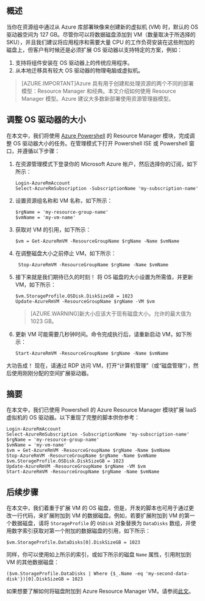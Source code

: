 ## 概述
当你在资源组中通过从 Azure 库部署映像来创建新的虚拟机 (VM) 时，默认的 OS 驱动器空间为 127 GB。尽管你可以将数据磁盘添加到 VM（数量取决于所选择的 SKU），并且我们建议将应用程序和需要大量 CPU 的工作负荷安装在这些附加的磁盘上，但客户有时候还是必须扩展 OS 驱动器以支持特定的方案，例如：

1.  支持将组件安装在 OS 驱动器上的传统应用程序。
2.  从本地迁移具有较大 OS 驱动器的物理电脑或虚拟机。

>[AZURE.IMPORTANT]Azure 具有用于创建和处理资源的两个不同的部署模型：Resource Manager 和经典。本文介绍如何使用 Resource Manager 模型。Azure 建议大多数新部署使用资源管理器模型。

## 调整 OS 驱动器的大小
在本文中，我们将使用 [Azure Powershell](/documentation/articles/powershell-install-configure) 的 Resource Manager 模块，完成调整 OS 驱动器大小的任务。在管理模式下打开 Powershell ISE 或 Powershell 窗口，并遵循以下步骤：

1.  在资源管理模式下登录你的 Microsoft Azure 帐户，然后选择你的订阅，如下所示：

	    Login-AzureRmAccount
	    Select-AzureRmSubscription -SubscriptionName 'my-subscription-name'

2.  设置资源组名称和 VM 名称，如下所示：

	    $rgName = 'my-resource-group-name'
	    $vmName = 'my-vm-name'

3.  获取对 VM 的引用，如下所示：

    	$vm = Get-AzureRmVM -ResourceGroupName $rgName -Name $vmName

4. 在调整磁盘大小之前停止 VM，如下所示：

    	Stop-AzureRmVM -ResourceGroupName $rgName -Name $vmName

5.  接下来就是我们期待已久的时刻！ 将 OS 磁盘的大小设置为所需值，并更新 VM，如下所示：

	    $vm.StorageProfile.OSDisk.DiskSizeGB = 1023
	    Update-AzureRmVM -ResourceGroupName $rgName -VM $vm

    >[AZURE.WARNING]新大小应该大于现有磁盘大小。允许的最大值为 1023 GB。

6.  更新 VM 可能需要几秒钟时间。命令完成执行后，请重新启动 VM，如下所示：

    	Start-AzureRmVM -ResourceGroupName $rgName -Name $vmName

大功告成！ 现在，请通过 RDP 访问 VM，打开“计算机管理”（或“磁盘管理”），然后使用刚刚分配的空间扩展驱动器。

## 摘要
在本文中，我们已使用 Powershell 的 Azure Resource Manager 模块扩展 IaaS 虚拟机的 OS 驱动器。以下重现了完整的脚本供你参考：

	Login-AzureRmAccount
	Select-AzureRmSubscription -SubscriptionName 'my-subscription-name'
	$rgName = 'my-resource-group-name'
	$vmName = 'my-vm-name'
	$vm = Get-AzureRmVM -ResourceGroupName $rgName -Name $vmName
	Stop-AzureRmVM -ResourceGroupName $rgName -Name $vmName
	$vm.StorageProfile.OSDisk.DiskSizeGB = 1023
	Update-AzureRmVM -ResourceGroupName $rgName -VM $vm
	Start-AzureRmVM -ResourceGroupName $rgName -Name $vmName

## 后续步骤
在本文中，我们着重于扩展 VM 的 OS 磁盘，但是，开发的脚本也可用于通过更改一行代码，来扩展附加到 VM 的数据磁盘。例如，若要扩展附加到 VM 的第一个数据磁盘，请将 ```StorageProfile``` 的 ```OSDisk``` 对象替换为 ```DataDisks``` 数组，并使用数字索引获取对第一个附加的数据磁盘的引用，如下所示：

	$vm.StorageProfile.DataDisks[0].DiskSizeGB = 1023

同样，你可以使用如上所示的索引，或如下所示的磁盘 ```Name``` 属性，引用附加到 VM 的其他数据磁盘：

	($vm.StorageProfile.DataDisks | Where {$_.Name -eq 'my-second-data-disk'})[0].DiskSizeGB = 1023

如果想要了解如何将磁盘附加到 Azure Resource Manager VM，请参阅[此文](/documentation/articles/virtual-machines-windows-attach-disk-portal)。

<!---HONumber=Mooncake_0425_2016-->